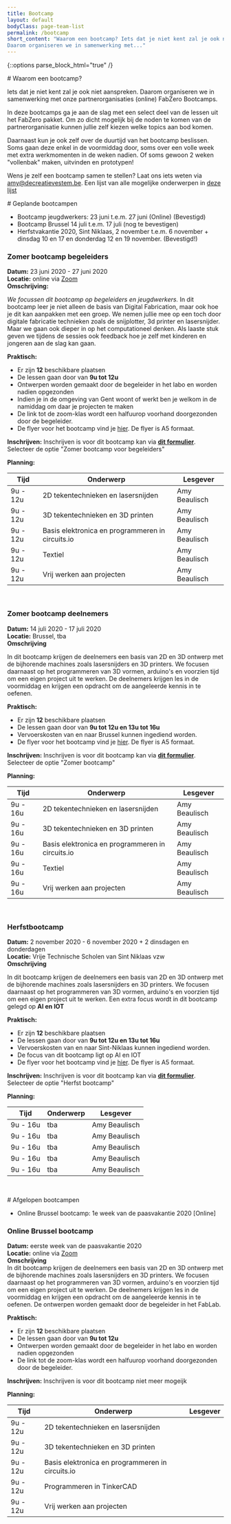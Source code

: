 ```yaml
---
title: Bootcamp
layout: default
bodyClass: page-team-list
permalink: /bootcamp
short_content: "Waarom een bootcamp? Iets dat je niet kent zal je ook niet aanspreken. 
Daarom organiseren we in samenwerking met..."
---
```

 
{::options parse_block_html="true" /}

<div class="intro">
<div class="container pt-8 pt-md-1">
<div class="row">
<div class="col-12">
# Waarom een bootcamp?

Iets dat je niet kent zal je ook niet aanspreken. 
Daarom organiseren we in samenwerking met onze partnerorganisaties (online) FabZero Bootcamps.
</div>
</div>
</div>
</div>

<div class="intro-med">
<div class="container pt-1 pt-md-1">
<div class="row">
<div class="col-12 col-md-10">
In deze bootcamps ga je aan de slag met een select deel van de lessen uit het FabZero pakket. Om zo dicht mogelijk bij de noden te komen van de partnerorganisatie kunnen jullie zelf kiezen welke topics aan bod komen. 

Daarnaast kun je ook zelf over de duurtijd van het bootcamp beslissen. Soms gaan deze enkel in de voormiddag door, soms over een volle week met extra werkmomenten in de weken nadien. Of soms gewoon 2 weken "vollenbak" maken, uitvinden en prototypen!

Wens je zelf een bootcamp samen te stellen? Laat ons iets weten via amy@decreatievestem.be. Een lijst van alle mogelijke onderwerpen in <a href="https://docs.google.com/document/d/1Xs3iwEr4OxhzIOZYjO1HZuQ4ewNo2gUutj7yv6ip2U8/edit?usp=sharing">deze lijst </a> 

<div class="intro intro-med">
# Geplande bootcampen
</div>

* Bootcamp jeugdwerkers: 23 juni t.e.m. 27 juni (Online) (Bevestigd) 
* Bootcamp Brussel 14 juli t.e.m. 17 juli (nog te bevestigen) 
* Herfstvakantie 2020, Sint Niklaas, 2 november t.e.m. 6 november + dinsdag 10 en 17 en donderdag 12 en 19 november.  (Bevestigd!) 


### Zomer bootcamp begeleiders

**Datum:** 23 juni 2020 - 27 juni 2020  
**Locatie:** online  via <a href="https://zoom.us/">Zoom</a>  
**Omschrijving:**

*We focussen dit bootcamp op begeleiders en jeugdwerkers.* In dit bootcamp leer je niet alleen de basis van Digital Fabrication, maar ook hoe je dit kan aanpakken met een groep. We nemen jullie mee op een toch door digitale fabricatie technieken zoals de snijplotter, 3d printer en lasersnijder. Maar we gaan ook dieper in op  het computationeel denken. Als laaste stuk geven we tijdens de sessies ook feedback hoe je zelf met kinderen en jongeren aan de slag kan gaan.

**Praktisch:**

* Er zijn **12** beschikbare plaatsen
* De lessen gaan door van **9u tot 12u**
* Ontwerpen worden gemaakt door de begeleider in het labo en worden nadien opgezonden
* Indien je in de omgeving van Gent woont of werkt ben je welkom in de namiddag om daar je projecten te maken
* De link tot de zoom-klas wordt een halfuurop voorhand doorgezonden door de begeleider.
* De flyer voor het bootcamp vind je <a href="{{site.baseurl}}/assets/images/flyers/begeleiders.pdf">hier</a>. De flyer is A5 formaat. 

**Inschrijven:** Inschrijven is voor dit bootcamp kan via <a href="https://forms.gle/WxBZ7JuaDT6gj19A8"><b>dit formulier</b></a>.  
Selecteer de optie "Zomer bootcamp voor begeleiders"

**Planning:**

<div class="mytables">

| Tijd| Onderwerp | Lesgever |
|------|-----------|----------|
|9u - 12u|2D tekentechnieken en lasersnijden|Amy Beaulisch|
|9u - 12u|3D tekentechnieken en 3D printen  |Amy Beaulisch|
|9u - 12u|Basis elektronica en programmeren in circuits.io|Amy Beaulisch|
|9u - 12u|Textiel                           |Amy Beaulisch|
|9u - 12u|Vrij werken aan projecten         |Amy Beaulisch|

</div>

&nbsp;

<!--Zomerbootcamp Brussel-->
### Zomer bootcamp deelnemers 

**Datum:** 14 juli 2020 - 17 juli 2020  
**Locatie:** Brussel, tba  
**Omschrijving**

In dit bootcamp krijgen de deelnemers een basis van 2D en 3D ontwerp met de bijhorende machines zoals lasersnijders en 3D printers. We focusen daarnaast op het programmeren van 3D vormen, arduino's en voorzien tijd om een eigen project uit te werken. De deelnemers krijgen les in de voormiddag en krijgen een opdracht om de aangeleerde kennis in te oefenen. 

**Praktisch:**

* Er zijn <b>12</b> beschikbare plaatsen
* De lessen gaan door van <b>9u tot 12u en 13u tot 16u</b>
* Vervoerskosten van en naar Brussel kunnen ingediend worden.
* De flyer voor het bootcamp vind je <a href="{{site.baseurl}}/assets/images/flyers/Brussel.pdf">hier</a>. De flyer is A5 formaat. 

**Inschrijven:** Inschrijven is voor dit bootcamp kan via <a href="https://forms.gle/WxBZ7JuaDT6gj19A8"><b>dit formulier</b></a>.  
Selecteer de optie "Zomer bootcamp"

**Planning:**

<div class="mytables">

| Tijd| Onderwerp | Lesgever |
|------|-----------|----------|
|9u - 16u|2D tekentechnieken en lasersnijden|Amy Beaulisch|
|9u - 16u|3D tekentechnieken en 3D printen  |Amy Beaulisch|
|9u - 16u|Basis elektronica en programmeren in circuits.io|Amy Beaulisch|
|9u - 16u|Textiel                           |Amy Beaulisch|
|9u - 16u|Vrij werken aan projecten         |Amy Beaulisch|

</div>

&nbsp;

<!--Herfstbootcamp-->
### Herfstbootcamp

**Datum:** 2 november 2020 - 6 november 2020 + 2 dinsdagen en donderdagen  
**Locatie:** Vrije Technische Scholen van Sint Niklaas vzw  
**Omschrijving**

In dit bootcamp krijgen de deelnemers een basis van 2D en 3D ontwerp met de bijhorende machines zoals lasersnijders en 3D printers. We focusen daarnaast op het programmeren van 3D vormen, arduino's en voorzien tijd om een eigen project uit te werken. Een extra focus wordt in dit bootcamp gelegd op **AI en IOT**

**Praktisch:**

* Er zijn **12** beschikbare plaatsen 
* De lessen gaan door van **9u tot 12u en 13u tot 16u** 
* Vervoerskosten van en naar Sint-Niklaas kunnen ingediend worden.
* De focus van dit bootcamp ligt op AI en IOT
* De flyer voor het bootcamp vind je <a href="{{site.baseurl}}/assets/images/flyers/Herfstbootcamp.pdf">hier</a>. De flyer is A5 formaat.

**Inschrijven:** Inschrijven is voor dit bootcamp kan via <a href="https://forms.gle/WxBZ7JuaDT6gj19A8"><b>dit formulier</b></a>. Selecteer de optie "Herfst bootcamp"

**Planning:**

<div class="mytables">

| Tijd| Onderwerp | Lesgever |
|------|-----------|----------|
|9u - 16u|tba      |Amy Beaulisch|
|9u - 16u|tba      |Amy Beaulisch|
|9u - 16u|tba      |Amy Beaulisch|
|9u - 16u|tba      |Amy Beaulisch|
|9u - 16u|tba      |Amy Beaulisch|

</div>

&nbsp;


<div class="intro intro-med">
# Afgelopen bootcampen
</div>

* Online Brussel bootcamp: 1e week van de paasvakantie 2020 [Online] 

### Online Brussel bootcamp

**Datum:** eerste week van de paasvakantie 2020  
**Locatie:** online  via <a href="https://zoom.us/">Zoom</a>  
**Omschrijving**  
In dit bootcamp krijgen de deelnemers een basis van 2D en 3D ontwerp met de bijhorende machines zoals lasersnijders en 3D printers. We focusen daarnaast op het programmeren van 3D vormen, arduino's en voorzien tijd om een eigen project uit te werken. De deelnemers krijgen les in de voormiddag en krijgen een opdracht om de aangeleerde kennis in te oefenen. De ontwerpen worden gemaakt door de begeleider in het FabLab. 

**Praktisch:**

* Er zijn <b>12</b> beschikbare plaatsen 
* De lessen gaan door van <b>9u tot 12u</b> 
* Ontwerpen worden gemaakt door de begeleider in het labo en worden nadien opgezonden 
* De link tot de zoom-klas wordt een halfuurop voorhand doorgezonden door de begeleider. 

**Inschrijven:** Inschrijven is voor dit bootcamp niet meer mogeijk

**Planning:**

<div class="mytables">

| Tijd| Onderwerp | Lesgever |
|------|-----------|----------|
|9u - 12u|2D tekentechnieken en lasersnijden
|9u - 12u|3D tekentechnieken en 3D printen  
|9u - 12u|Basis elektronica en programmeren in circuits.io
|9u - 12u|Programmeren in TinkerCAD         
|9u - 12u|Vrij werken aan projecten         

</div>

&nbsp;

</div>
</div>
</div>
</div>
